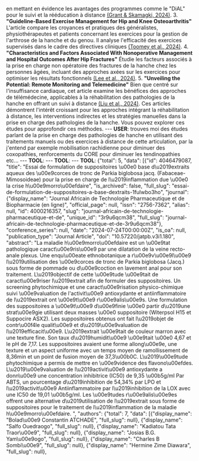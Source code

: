 en mettant en évidence les avantages des programmes comme le "DiAL" pour le suivi et la rééducation à distance [(Grant & Skamagki, 2024)](https://typeset.io/papers/clinicians-perspectives-on-remote-patient-management-a-2cqj2h0gdj). 3. **"Guideline-Based Exercise Management for Hip and Knee Osteoarthritis"** L'article compare les croyances et pratiques des généralistes, physiothérapeutes et patients concernant les exercices pour la gestion de l'arthrose de la hanche et du genou. Il analyse l'efficacité des exercices supervisés dans le cadre des directives cliniques [(Toomey et al., 2024)](https://typeset.io/papers/guideline-based-exercise-management-for-hip-and-knee-2vqjrgpjd4). 4. **"Characteristics and Factors Associated With Nonoperative Management and Hospital Outcomes After Hip Fractures"** Étudie les facteurs associés à la prise en charge non opératoire des fractures de la hanche chez les personnes âgées, incluant des approches axées sur les exercices pour optimiser les résultats fonctionnels [(Lee et al., 2024)](https://typeset.io/papers/characteristics-and-factors-associated-with-nonoperative-4l836dqf4g). 5. **"Unveiling the Potential: Remote Monitoring and Telemedicine"** Bien que centré sur l'insuffisance cardiaque, cet article examine les bénéfices des approches de télémédecine, applicables à la réhabilitation des pathologies de la hanche en offrant un suivi à distance [(Liu et al., 2024)](https://typeset.io/papers/unveiling-the-potential-remote-monitoring-and-telemedicine-5gmwpjydoo). Ces articles démontrent l'intérêt croissant pour les approches intégrant la réhabilitation à distance, les interventions indirectes et les stratégies manuelles dans la prise en charge des pathologies de la hanche. Vous pouvez explorer ces études pour approfondir ces méthodes. --- **USER**: trouves moi des études parlant de la prise en charge des pathologies de hanche en utilisant des traitements manuels ou des exercices à distance de cette articulation, par la j'entend par exemple mobilisation rachidienne pour diminuer des coxopathies, renforcements du CORE pour diminuer les tendinopathies etc... --- **TOOL**: --- **TOOL**: --- **TOOL**: {"total": 5, "data": [{"id": 4046479087, "title": "Essai de formulation de suppositoires \u00e0 base d\u2019extraits aqueux des \u00e9corces de tronc de Parkia biglobosa jacq. (Fabaceae-Mimosoideae) pour la prise en charge de l\u2019inflammation due \u00e0 la crise h\u00e9morro\u00efdaire", "is_archived": false, "full_slug": "essai-de-formulation-de-suppositoires-a-base-dextraits-1fulwbo3ho", "journal": {"display_name": "Journal Africain de Technologie Pharmaceutique et de Biopharmacie (en ligne)", "official_page": null, "issn": "2756-7362", "alias": null, "id": 4000216357, "slug": "journal-africain-de-technologie-pharmaceutique-et-de", "unique_id": "3r9u6qcm38", "full_slug": "journal-africain-de-technologie-pharmaceutique-et-de-3r9u6qcm38"}, "conference_series": null, "date": "2024-07-24T00:00:00Z", "is_oa": null, "publication_type": "Journal Article", "doi": "10.57220/jatpb.v3i1.180", "abstract": "La maladie h\u00e9morro\u00efdaire est un \u00e9tat pathologique caract\u00e9ris\u00e9 par une dilatation de la veine recto-anale plexus. Une enqu\u00eate ethnobotanique a r\u00e9v\u00e9l\u00e9 l\u2019utilisation des \u00e9corces de tronc de Parkia biglobosa (Jacq.) sous forme de pommade ou d\u00e9coction en lavement anal pour son traitement. L\u2019objectif de cette \u00e9tude \u00e9tait de caract\u00e9riser l\u2019extrait afin de formuler des suppositoires. Un screening phytochimique et une caract\u00e9risation physico-chimique suivi \u00e9valuation de l'activit\u00e9 antioxydante et antiinflammatoire de l\u2019extrait ont \u00e9t\u00e9 r\u00e9alis\u00e9s. Une formulation des suppositoires a \u00e9t\u00e9 d\u00e9finie \u00e0 partir d\u2019une strat\u00e9gie utilisant deux masses \u00e0 suppositoire (Witerpsol H15 et Suppocire ASX2). Les suppositoires obtenus ont fait l\u2019objet de contr\u00f4le qualit\u00e9 et d\u2019\u00e9valuation de l\u2019efficacit\u00e9. L\u2019extrait \u00e9tait de couleur marron avec une texture fine. Son taux d\u2019humidit\u00e9 \u00e9tait \u00e0 4,67 et le pH de 7,17. Les suppositoires avaient une forme allong\u00e9e, une texture et un aspect uniforme avec un temps moyen de ramollissement de 8,36min et un point de fusion moyen de 37,3\u00b0C. L\u2019\u00e9tude phytochimique a permis de mettre en \u00e9vidence des flavono\u00efdes. L\u2019\u00e9valuation de l\u2019activit\u00e9 antioxydante a donn\u00e9 une concentration inhibitrice (IC50) de 9,35 \u00b5g/ml Par ABTS, un pourcentage d\u2019inhibition de 54,34% par LPO et l\u2019activit\u00e9 Antiinflammatoire par l\u2019inhibition de la LOX avec une IC50 de 19,01 \u00b5g/ml. Les \u00e9tudes r\u00e9alis\u00e9es offrent une alternative d\u2019utilisation de l\u2019extrait sous forme de suppositoires pour le traitement de l\u2019inflammation de la maladie h\u00e9morro\u00efdaire. ", "authors": {"total": 7, "data": [{"display_name": "Bolad\u00e9 Constantin ATCHADE", "full_slug": null}, {"display_name": "Salfo Ouedraogo", "full_slug": null}, {"display_name": "Kadiatou Tata Traor\u00e9", "full_slug": null}, {"display_name": "Josias B.G. Yam\u00e9ogo", "full_slug": null}, {"display_name": "Charles B Sombi\u00e9", "full_slug": null}, {"display_name": "Hermine Zime Diawara", "full_slug": null},